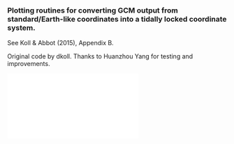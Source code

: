 ### Plotting routines for converting GCM output from standard/Earth-like coordinates into a tidally locked coordinate system.
See Koll & Abbot (2015), Appendix B.

Original code by dkoll.
Thanks to Huanzhou Yang for testing and improvements.

![plot01](TL_coordinates/plot01.pdf)
